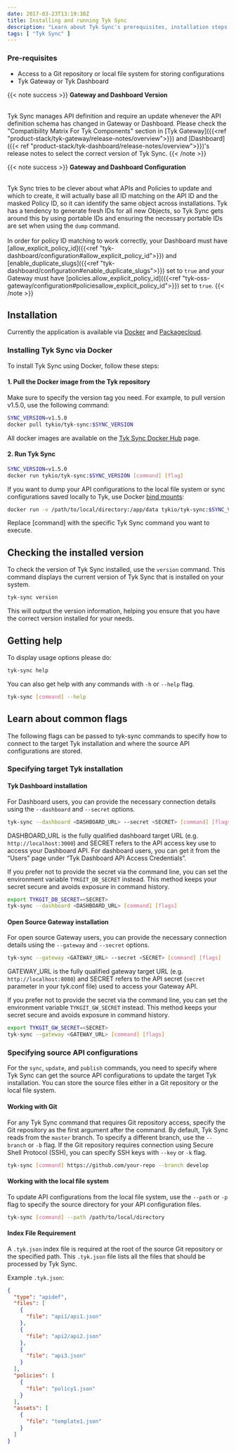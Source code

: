 ```yaml
---
date: 2017-03-23T13:19:38Z
title: Installing and running Tyk Sync
description: "Learn about Tyk Sync's prerequisites, installation steps via Docker and Packagecloud, and detailed guides for using Tyk Sync locally or integrating it with Git in a CI/CD pipeline."
tags: [ "Tyk Sync" ]
---
```


### Pre-requisites
- Access to a Git repository or local file system for storing configurations
- Tyk Gateway or Tyk Dashboard

{{< note success >}}
**Gateway and Dashboard Version**

<br>Tyk Sync manages API definition and require an update whenever the API definition schema has changed in Gateway or Dashboard. Please check the "Compatibility Matrix For Tyk Components" section in [Tyk Gateway]({{<ref "product-stack/tyk-gateway/release-notes/overview">}}) and [Dashboard]({{< ref "product-stack/tyk-dashboard/release-notes/overview">}})'s release notes to select the correct version of Tyk Sync.
{{< /note >}}

{{< note success >}}
**Gateway and Dashboard Configuration**

<br>Tyk Sync tries to be clever about what APIs and Policies to update and which to create, it will actually base all ID matching on the API ID and the masked Policy ID, so it can identify the same object across installations. Tyk has a tendency to generate fresh IDs for all new Objects, so Tyk Sync gets around this by using portable IDs and ensuring the necessary portable IDs are set when using the `dump` command.
<br>
<br>In order for policy ID matching to work correctly, your Dashboard must have [allow_explicit_policy_id]({{<ref "tyk-dashboard/configuration#allow_explicit_policy_id">}}) and [enable_duplicate_slugs]({{<ref "tyk-dashboard/configuration#enable_duplicate_slugs">}}) set to `true` and your Gateway must have [policies.allow_explicit_policy_id]({{<ref "tyk-oss-gateway/configuration#policiesallow_explicit_policy_id">}}) set to `true`.
{{< /note >}}

## Installation
Currently the application is available via [Docker](https://hub.docker.com/r/tykio/tyk-sync) and [Packagecloud](https://packagecloud.io/tyk/tyk-sync).

### Installing Tyk Sync via Docker

To install Tyk Sync using Docker, follow these steps:

#### 1. Pull the Docker image from the Tyk repository

Make sure to specify the version tag you need. For example, to pull version v1.5.0, use the following command:

```bash
SYNC_VERSION=v1.5.0
docker pull tykio/tyk-sync:$SYNC_VERSION
```

All docker images are available on the [Tyk Sync Docker Hub](https://hub.docker.com/r/tykio/tyk-sync/tags) page.

#### 2. Run Tyk Sync

```bash
SYNC_VERSION=v1.5.0
docker run tykio/tyk-sync:$SYNC_VERSION [command] [flag]
```

If you want to dump your API configurations to the local file system or sync configurations saved locally to Tyk, use Docker [bind mounts](https://docs.docker.com/storage/bind-mounts):

```bash
docker run -v /path/to/local/directory:/app/data tykio/tyk-sync:$SYNC_VERSION [command] [flag]
```
Replace [command] with the specific Tyk Sync command you want to execute.

## Checking the installed version

To check the version of Tyk Sync installed, use the `version` command. This command displays the current version of Tyk Sync that is installed on your system.

```bash
tyk-sync version
```

This will output the version information, helping you ensure that you have the correct version installed for your needs.

## Getting help

To display usage options please do:
```bash
tyk-sync help
```

You can also get help with any commands with `-h` or `--help` flag.
```bash
tyk-sync [command] --help
```

## Learn about common flags
The following flags can be passed to tyk-sync commands to specify how to connect to the target Tyk installation and where the source API configurations are stored.

### Specifying target Tyk installation

#### Tyk Dashboard installation
For Dashboard users, you can provide the necessary connection details using the `--dashboard` and `--secret` options.

```bash
tyk-sync --dashboard <DASHBOARD_URL> --secret <SECRET> [command] [flags]
```

DASHBOARD_URL is the fully qualified dashboard target URL (e.g. `http://localhost:3000`) and SECRET refers to the API access key use to access your Dashboard API. For dashboard users, you can get it from the “Users” page under “Tyk Dashboard API Access Credentials”.

If you prefer not to provide the secret via the command line, you can set the environment variable `TYKGIT_DB_SECRET` instead. This method keeps your secret secure and avoids exposure in command history.

```bash
export TYKGIT_DB_SECRET=<SECRET>
tyk-sync --dashboard <DASHBOARD_URL> [command] [flags]
```

#### Open Source Gateway installation
For open source Gateway users, you can provide the necessary connection details using the `--gateway` and `--secret` options.

```bash
tyk-sync --gateway <GATEWAY_URL> --secret <SECRET> [command] [flags]
```

GATEWAY_URL is the fully qualified gateway target URL (e.g. `http://localhost:8080`) and SECRET refers to the API secret (`secret` parameter in your tyk.conf file) used to access your Gateway API.

If you prefer not to provide the secret via the command line, you can set the environment variable `TYKGIT_GW_SECRET` instead. This method keeps your secret secure and avoids exposure in command history.

```bash
export TYKGIT_GW_SECRET=<SECRET>
tyk-sync --gateway <GATEWAY_URL> [command] [flags]
```

### Specifying source API configurations
For the `sync`, `update`, and `publish` commands, you need to specify where Tyk Sync can get the source API configurations to update the target Tyk installation. You can store the source files either in a Git repository or the local file system.

#### Working with Git
For any Tyk Sync command that requires Git repository access, specify the Git repository as the first argument after the command. By default, Tyk Sync reads from the `master` branch. To specify a different branch, use the `--branch` or `-b` flag. If the Git repository requires connection using Secure Shell Protocol (SSH), you can specify SSH keys with `--key` or `-k` flag.

```bash
tyk-sync [command] https://github.com/your-repo --branch develop
```

#### Working with the local file system
To update API configurations from the local file system, use the `--path` or `-p` flag to specify the source directory for your API configuration files.

```bash
tyk-sync [command] --path /path/to/local/directory
```

#### Index File Requirement
A `.tyk.json` index file is required at the root of the source Git repository or the specified path. This `.tyk.json` file lists all the files that should be processed by Tyk Sync.

Example `.tyk.json`:
```json
{
  "type": "apidef",
  "files": [
    {
      "file": "api1/api1.json"
    },
    {
      "file": "api2/api2.json"
    },
    {
      "file": "api3.json"
    }
  ],
  "policies": [
    {
      "file": "policy1.json"
    }
  ],
  "assets": [
    {
      "file": "template1.json"
    }
  ]
}
```